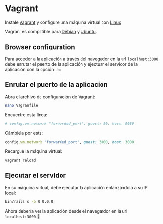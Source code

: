 # Vagrant

Instale [Vagrant](https://www.vagrantup.com/) y configure una máquina virtual con [Linux](prerequisites.md)

Vagrant es compatible para [Debian](debian.md) y [Ubuntu](ubuntu.md).

## Browser configuration

Para acceder a la aplicación a través del navegador en la url `localhost:3000` debe enrutar el puerto de la aplicación y ejectuar el servidor de la aplicación con la opción `-b`:

## Enrutar el puerto de la aplicación

Abra el archivo de configuración de Vagrant:

```bash
nano Vagranfile
```

Encuentre esta línea:

```ruby
# config.vm.network "forwarded_port", guest: 80, host: 8080
```

Cámbiela por esta:

```ruby
config.vm.network "forwarded_port", guest: 3000, host: 3000
```

Recargue la máquina virtual:

```bash
vagrant reload
```

## Ejecutar el servidor

En su máquina virtual, debe ejecutar la aplicación enlanzándola a su IP local:

```bash
bin/rails s -b 0.0.0.0
```

Ahora debería ver la aplicación desde el navegardor en la url `localhost:3000` :tada:
